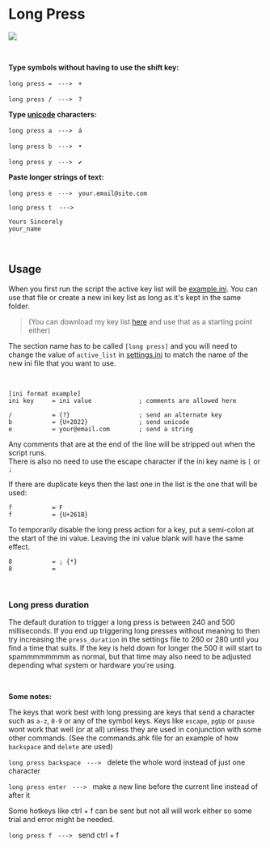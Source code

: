 # Long Press

<a href="url"><img src="https://raw.githubusercontent.com/davebrny/long-press/master/long%20press.ico"></a>

&nbsp;


**Type symbols without having to use the shift key:**

`long press =` &nbsp; `--->` &nbsp; `+`

`long press /` &nbsp; `--->` &nbsp; `?`



**Type [unicode](https://en.wikipedia.org/wiki/List_of_Unicode_characters) characters:**  

`long press a` &nbsp; `--->` &nbsp; `á`

`long press b` &nbsp; `--->` &nbsp; `•`

`long press y` &nbsp; `--->` &nbsp; `✔`



**Paste longer strings of text:**

`long press e` &nbsp; `--->` &nbsp; `your.email@site.com`

```
long press t  --->

Yours Sincerely
your_name
```


&nbsp;


## Usage


When you first run the script the active key list will be [example.ini](https://github.com/davebrny/long-press/blob/master/example.ini). You can use that file or create a new ini key list as long as it's kept in the same folder.

> (You can download my key list [here](https://gist.github.com/davebrny/ec0b107973cce88217ed14d6183e52ab) and use that as a starting point either)

The section name has to be called `[long press]` and you will need to change the value of `active_list` in [settings.ini](https://github.com/davebrny/long-press/blob/master/settings.ini) to match the name of the new ini file that you want to use.  



&nbsp;


```autohotkey
[ini format example]
ini key     = ini value             ; comments are allowed here

/           = {?}                   ; send an alternate key
b           = {U+2022}              ; send unicode
e           = your@email.com        ; send a string
```  

Any comments that are at the end of the line will be stripped out when the script runs.   
There is also no need to use the escape character if the ini key name is `[` or `;`

If there are duplicate keys then the last one in the list is the one that will be used:

```
f           = F
f           = {U+261B}
```

To temporarily disable the long press action for a key, put a semi-colon at the start of the ini value. Leaving the ini value blank will have the same effect.

```
8           = ; {*}
8           =
```

&nbsp;

### Long press duration

The default duration to trigger a long press is between 240 and 500 milliseconds. If you end up triggering long presses without meaning to then try increasing the `press_duration` in the settings file to 260 or 280 until you find a time that suits. If the key is held down for longer the 500 it will start to spammmmmmmm as normal, but that time may also need to be adjusted depending what system or hardware you're using.

&nbsp;


**Some notes:**

The keys that work best with long pressing are keys that send a character such as `a-z`, `0-9` or any of the symbol keys. Keys like `escape`, `pgUp` or `pause` wont work that well (or at all) unless they are used in conjunction with some other commands. (See the commands.ahk file for an example of how `backspace` and `delete` are used)

`long press backspace` &nbsp; `--->` &nbsp; delete the whole word instead of just one character

`long press enter` &nbsp; `--->` &nbsp; make a new line before the current line instead of after it

Some hotkeys like ctrl + f can be sent but not all will work either so some trial and error might be needed.

`long press f` &nbsp; `--->` &nbsp; send ctrl + f

